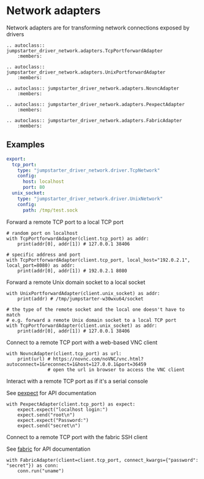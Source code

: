 # Network adapters

Network adapters are for transforming network connections exposed by drivers

```{eval-rst}
.. autoclass:: jumpstarter_driver_network.adapters.TcpPortforwardAdapter
    :members:
```

```{eval-rst}
.. autoclass:: jumpstarter_driver_network.adapters.UnixPortforwardAdapter
    :members:
```

```{eval-rst}
.. autoclass:: jumpstarter_driver_network.adapters.NovncAdapter
    :members:
```

```{eval-rst}
.. autoclass:: jumpstarter_driver_network.adapters.PexpectAdapter
    :members:
```

```{eval-rst}
.. autoclass:: jumpstarter_driver_network.adapters.FabricAdapter
    :members:
```

## Examples
```yaml
export:
  tcp_port:
    type: "jumpstarter_driver_network.driver.TcpNetwork"
    config:
      host: localhost
      port: 80
  unix_socket:
    type: "jumpstarter_driver_network.driver.UnixNetwork"
    config:
      path: /tmp/test.sock
```

Forward a remote TCP port to a local TCP port

```{testcode}
# random port on localhost
with TcpPortforwardAdapter(client.tcp_port) as addr:
    print(addr[0], addr[1]) # 127.0.0.1 38406

# specific address and port
with TcpPortforwardAdapter(client.tcp_port, local_host="192.0.2.1", local_port=8080) as addr:
    print(addr[0], addr[1]) # 192.0.2.1 8080
```

Forward a remote Unix domain socket to a local socket

```{testcode}
with UnixPortforwardAdapter(client.unix_socket) as addr:
    print(addr) # /tmp/jumpstarter-w30wxu64/socket

# the type of the remote socket and the local one doesn't have to match
# e.g. forward a remote Unix domain socket to a local TCP port
with TcpPortforwardAdapter(client.unix_socket) as addr:
    print(addr[0], addr[1]) # 127.0.0.1 38406
```

Connect to a remote TCP port with a web-based VNC client

```{testcode}
with NovncAdapter(client.tcp_port) as url:
    print(url) # https://novnc.com/noVNC/vnc.html?autoconnect=1&reconnect=1&host=127.0.0.1&port=36459
               # open the url in browser to access the VNC client
```

Interact with a remote TCP port as if it's a serial console

See [pexpect](https://pexpect.readthedocs.io/en/stable/api/fdpexpect.html) for API documentation

```{testcode}
with PexpectAdapter(client.tcp_port) as expect:
    expect.expect("localhost login:")
    expect.send("root\n")
    expect.expect("Password:")
    expect.send("secret\n")
```

Connect to a remote TCP port with the fabric SSH client

See [fabric](https://docs.fabfile.org/en/latest/api/connection.html#fabric.connection.Connection) for API documentation

```{testcode}
with FabricAdapter(client=client.tcp_port, connect_kwargs={"password": "secret"}) as conn:
    conn.run("uname")
```
